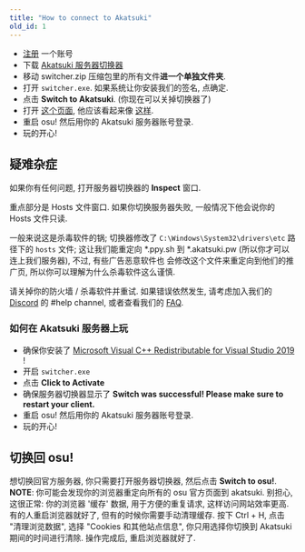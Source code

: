 ```yaml
---
title: "How to connect to Akatsuki"
old_id: 1
---
```

- [注册](https://akatsuki.pw/index.php?p=3) 一个账号
- 下载 [Akatsuki 服务器切换器](https://akatsuki.pw/static/switcher.zip)
- 移动 switcher.zip 压缩包里的所有文件<b>进一个单独文件夹</b>.
- 打开 `switcher.exe`. 如果系统让你安装我们的签名, 点确定.
- 点击 **Switch to Akatsuki**. (你现在可以关掉切换器了)
- 打开 [这个页面](https://c.ppy.sh), 他应该看起来像 [这样](https://akatsuki.pw/static/successful_c_page.png).
- 重启 osu! 然后用你的 Akatsuki 服务器账号登录.
- 玩的开心!

## 疑难杂症
如果你有任何问题, 打开服务器切换器的 **Inspect** 窗口.

重点部分是 Hosts 文件窗口. 如果你切换服务器失败, 一般情况下他会说你的 Hosts 文件只读.

一般来说这是杀毒软件的锅; 切换器修改了 `C:\Windows\System32\drivers\etc` 路径下的 `hosts` 文件;
这让我们能重定向 *.ppy.sh 到 *.akatsuki.pw (所以你才可以连上我们服务器), 不过, 有些广告恶意软件也
会修改这个文件来重定向到他们的推广页, 所以你可以理解为什么杀毒软件这么谨慎.

请关掉你的防火墙 / 杀毒软件并重试.
如果错误依然发生, 请考虑加入我们的 [Discord](https://akatsuki.pw/discord) 的 #help channel, 或者查看我们的 [FAQ](https://akatsuki.pw/doc/5).

### 如何在 Akatsuki 服务器上玩
- 确保你安装了 [Microsoft Visual C++ Redistributable for Visual Studio 2019](https://aka.ms/vs/16/release/vc_redist.x64.exe) !
- 开启 `switcher.exe`
- 点击 **Click to Activate**
- 确保服务器切换器显示了 **Switch was successful! Please make sure to restart your client.**
- 重启 osu! 然后用你的 Akatsuki 服务器账号登录.
- 玩的开心!

## 切换回 osu!
想切换回官方服务器, 你只需要打开服务器切换器, 然后点击 **Switch to osu!**.
**NOTE**: 你可能会发现你的浏览器重定向所有的 osu 官方页面到 akatsuki.
别担心, 这很正常: 你的浏览器 '缓存' 数据, 用于方便的重复请求, 这样访问网站效率更高.
有的人重启浏览器就好了, 但有的时候你需要手动清理缓存. 按下 Ctrl + H, 点击 "清理浏览数据", 
选择 "Cookies 和其他站点信息", 你只用选择你切换到 Akatsuki 期间的时间进行清除. 操作完成后, 
重启浏览器就好了.